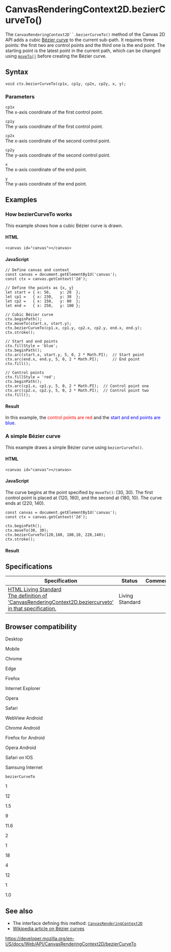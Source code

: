 # CanvasRenderingContext2D.bezierCurveTo()

The ` CanvasRenderingContext2D``.bezierCurveTo() ` method of the Canvas 2D API adds a cubic [Bézier curve](https://en.wikipedia.org/wiki/B%C3%A9zier_curve) to the current sub-path. It requires three points: the first two are control points and the third one is the end point. The starting point is the latest point in the current path, which can be changed using [`moveTo()`](moveto) before creating the Bézier curve.

## Syntax

    void ctx.bezierCurveTo(cp1x, cp1y, cp2x, cp2y, x, y);

### Parameters

`cp1x`  
The x-axis coordinate of the first control point.

`cp1y`  
The y-axis coordinate of the first control point.

`cp2x`  
The x-axis coordinate of the second control point.

`cp2y`  
The y-axis coordinate of the second control point.

`x`  
The x-axis coordinate of the end point.

`y`  
The y-axis coordinate of the end point.

## Examples

### How bezierCurveTo works

This example shows how a cubic Bézier curve is drawn.

#### HTML

    <canvas id="canvas"></canvas>

#### JavaScript

    // Define canvas and context
    const canvas = document.getElementById('canvas');
    const ctx = canvas.getContext('2d');

    // Define the points as {x, y}
    let start = { x: 50,    y: 20  };
    let cp1 =   { x: 230,   y: 30  };
    let cp2 =   { x: 150,   y: 80  };
    let end =   { x: 250,   y: 100 };

    // Cubic Bézier curve
    ctx.beginPath();
    ctx.moveTo(start.x, start.y);
    ctx.bezierCurveTo(cp1.x, cp1.y, cp2.x, cp2.y, end.x, end.y);
    ctx.stroke();

    // Start and end points
    ctx.fillStyle = 'blue';
    ctx.beginPath();
    ctx.arc(start.x, start.y, 5, 0, 2 * Math.PI);  // Start point
    ctx.arc(end.x, end.y, 5, 0, 2 * Math.PI);      // End point
    ctx.fill();

    // Control points
    ctx.fillStyle = 'red';
    ctx.beginPath();
    ctx.arc(cp1.x, cp1.y, 5, 0, 2 * Math.PI);  // Control point one
    ctx.arc(cp2.x, cp2.y, 5, 0, 2 * Math.PI);  // Control point two
    ctx.fill();

#### Result

In this example, the <span style="color: red;">control points are red</span> and the <span style="color: blue;">start and end points are blue</span>.

### A simple Bézier curve

This example draws a simple Bézier curve using `bezierCurveTo()`.

#### HTML

    <canvas id="canvas"></canvas>

#### JavaScript

The curve begins at the point specified by `moveTo()`: (30, 30). The first control point is placed at (120, 160), and the second at (180, 10). The curve ends at (220, 140).

    const canvas = document.getElementById('canvas');
    const ctx = canvas.getContext('2d');

    ctx.beginPath();
    ctx.moveTo(30, 30);
    ctx.bezierCurveTo(120,160, 180,10, 220,140);
    ctx.stroke();

#### Result

## Specifications

<table><thead><tr class="header"><th>Specification</th><th>Status</th><th>Comment</th></tr></thead><tbody><tr class="odd"><td><a href="https://html.spec.whatwg.org/multipage/scripting.html#dom-context-2d-beziercurveto">HTML Living Standard<br />
<span class="small">The definition of 'CanvasRenderingContext2D.beziercurveto' in that specification.</span></a></td><td><span class="spec-living">Living Standard</span></td><td></td></tr></tbody></table>

## Browser compatibility

Desktop

Mobile

Chrome

Edge

Firefox

Internet Explorer

Opera

Safari

WebView Android

Chrome Android

Firefox for Android

Opera Android

Safari on IOS

Samsung Internet

`bezierCurveTo`

1

12

1.5

9

11.6

2

1

18

4

12

1

1.0

## See also

- The interface defining this method: [`CanvasRenderingContext2D`](../canvasrenderingcontext2d)
- [Wikipedia article on Bézier curves](https://en.wikipedia.org/wiki/B%C3%A9zier_curve)

<a href="https://developer.mozilla.org/en-US/docs/Web/API/CanvasRenderingContext2D/bezierCurveTo" class="_attribution-link">https://developer.mozilla.org/en-US/docs/Web/API/CanvasRenderingContext2D/bezierCurveTo</a>
